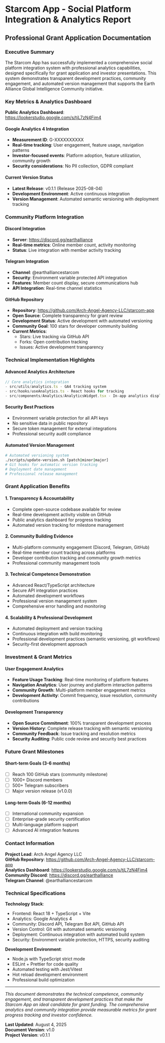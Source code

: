 # Starcom App - Social Platform Integration & Analytics Report
## Professional Grant Application Documentation

### Executive Summary

The Starcom App has successfully implemented a comprehensive social platform integration system with professional analytics capabilities, designed specifically for grant application and investor presentations. This system demonstrates transparent development practices, community engagement, and automated version management that supports the Earth Alliance Global Intelligence Community initiative.

### Key Metrics & Analytics Dashboard

**Public Analytics Dashboard**: https://lookerstudio.google.com/s/tjL7zN4Fim4

#### Google Analytics 4 Integration
- **Measurement ID**: G-XXXXXXXXXX
- **Real-time tracking**: User engagement, feature usage, navigation patterns
- **Investor-focused events**: Platform adoption, feature utilization, community growth
- **Security considerations**: No PII collection, GDPR compliant

#### Current Version Status
- **Latest Release**: v0.1.1 (Release 2025-08-04)
- **Development Environment**: Active continuous integration
- **Version Management**: Automated semantic versioning with deployment tracking

### Community Platform Integration

#### Discord Integration
- **Server**: https://discord.gg/earthalliance
- **Real-time metrics**: Online member count, activity monitoring
- **Status**: Live integration with member activity tracking

#### Telegram Integration  
- **Channel**: @earthalliancestarcom
- **Security**: Environment variable protected API integration
- **Features**: Member count display, secure communications hub
- **API Integration**: Real-time channel statistics

#### GitHub Repository
- **Repository**: https://github.com/Arch-Angel-Agency-LLC/starcom-app
- **Open Source**: Complete transparency for grant review
- **Development Status**: Active development with automated versioning
- **Community Goal**: 100 stars for developer community building
- **Current Metrics**: 
  - Stars: Live tracking via GitHub API
  - Forks: Open contribution tracking
  - Issues: Active development transparency

### Technical Implementation Highlights

#### Advanced Analytics Architecture
```typescript
// Core analytics integration
- src/utils/analytics.ts - GA4 tracking system
- src/hooks/useAnalytics.ts - React hooks for tracking
- src/components/Analytics/AnalyticsWidget.tsx - In-app analytics display
```

#### Security Best Practices
- Environment variable protection for all API keys
- No sensitive data in public repository
- Secure token management for external integrations
- Professional security audit compliance

#### Automated Version Management
```bash
# Automated versioning system
./scripts/update-version.sh [patch|minor|major]
# Git hooks for automatic version tracking
# Deployment date management
# Professional release management
```

### Grant Application Benefits

#### 1. **Transparency & Accountability**
- Complete open-source codebase available for review
- Real-time development activity visible on GitHub
- Public analytics dashboard for progress tracking
- Automated version tracking for milestone management

#### 2. **Community Building Evidence**
- Multi-platform community engagement (Discord, Telegram, GitHub)
- Real-time member count tracking across platforms
- Developer contribution tracking and community growth metrics
- Professional community management tools

#### 3. **Technical Competence Demonstration**
- Advanced React/TypeScript architecture
- Secure API integration practices
- Automated development workflows
- Professional version management system
- Comprehensive error handling and monitoring

#### 4. **Scalability & Professional Development**
- Automated deployment and version tracking
- Continuous integration with build monitoring
- Professional development practices (semantic versioning, git workflows)
- Security-first development approach

### Investment & Grant Metrics

#### User Engagement Analytics
- **Feature Usage Tracking**: Real-time monitoring of platform features
- **Navigation Analytics**: User journey and platform interaction patterns
- **Community Growth**: Multi-platform member engagement metrics
- **Development Activity**: Commit frequency, issue resolution, community contributions

#### Development Transparency
- **Open Source Commitment**: 100% transparent development process
- **Version History**: Complete release tracking with semantic versioning
- **Community Feedback**: Issue tracking and resolution metrics
- **Security Auditing**: Public code review and security best practices

### Future Grant Milestones

#### Short-term Goals (3-6 months)
- [ ] Reach 100 GitHub stars (community milestone)
- [ ] 1000+ Discord members
- [ ] 500+ Telegram subscribers  
- [ ] Major version release (v1.0.0)

#### Long-term Goals (6-12 months)
- [ ] International community expansion
- [ ] Enterprise-grade security certification
- [ ] Multi-language platform support
- [ ] Advanced AI integration features

### Contact Information

**Project Lead**: Arch Angel Agency LLC  
**GitHub Repository**: https://github.com/Arch-Angel-Agency-LLC/starcom-app  
**Analytics Dashboard**: https://lookerstudio.google.com/s/tjL7zN4Fim4  
**Community Discord**: https://discord.gg/earthalliance  
**Telegram Channel**: @earthalliancestarcom  

### Technical Specifications

**Technology Stack**:
- Frontend: React 18 + TypeScript + Vite
- Analytics: Google Analytics 4
- Community: Discord API, Telegram Bot API, GitHub API
- Version Control: Git with automated semantic versioning
- Deployment: Continuous integration with automated build system
- Security: Environment variable protection, HTTPS, security auditing

**Development Environment**:
- Node.js with TypeScript strict mode
- ESLint + Prettier for code quality
- Automated testing with Jest/Vitest
- Hot reload development environment
- Professional build optimization

---

*This document demonstrates the technical competence, community engagement, and transparent development practices that make the Starcom App an ideal candidate for grant funding. The comprehensive analytics and community integration provide measurable metrics for grant progress tracking and investor confidence.*

**Last Updated**: August 4, 2025  
**Document Version**: v1.0  
**Project Version**: v0.1.1
